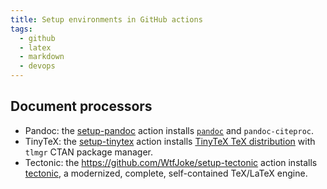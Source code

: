 ```yaml
---
title: Setup environments in GitHub actions
tags:
  - github
  - latex
  - markdown
  - devops
---
```


## Document processors

- Pandoc: the [setup-pandoc](https://github.com/r-lib/actions/tree/v2-branch/setup-pandoc) action installs [`pandoc`](https://pandoc.org/) and `pandoc-citeproc`.
- TinyTeX: the [setup-tinytex](https://github.com/r-lib/actions/tree/v2/setup-tinytex) action installs [TinyTeX TeX distribution](https://yihui.org/tinytex/) with `tlmgr` CTAN package manager.
- Tectonic: the https://github.com/WtfJoke/setup-tectonic action installs [tectonic](https://tectonic-typesetting.github.io/en-US/), a modernized, complete, self-contained TeX/LaTeX engine.

